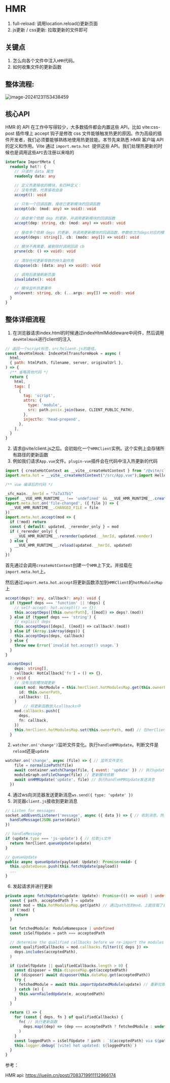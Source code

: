 # HMR

1. full-reload: 调用location.reload()更新页面
2. js更新 / css更新: 拉取更新的文件即可

## 关键点

1. 怎么向各个文件中注入`HMR`代码。
2. 如何收集文件的更新函数

## 整体流程:

![image-20241231153438459](./assets/image-20241231153438459.png)

## 核心API

HMR 的 API 在工作中写得较少，大多数插件都会内置这些 API，比如 vite:css-post 插件埋上 accept 钩子是修改 css 文件能够触发热更的原因。作为高级的插件开发者，我们必须要能够熟练地使用热更技能。本节先来熟悉 HMR 客户端 API 的定义和作用。Vite 通过 `import.meta.hot `提供这些 API。我们处理热更新的时候也是调用这些`API`去注册以来啥的

```typescript
interface ImportMeta {
  readonly hot?: {
    // 只读的 data 属性
    readonly data: any

    // 定义热更接收的模块，有四种定义：
    // 没有参数，代表接收自身
    accept(): void
    
    // 只有一个回调函数，接收已更新模块的回调函数
    accept(cb: (mod: any) => void): void
    
    // 接收单个依赖 dep 的更新，并调用更新模块的回调函数
    accept(dep: string, cb: (mod: any) => void): void
    
    // 接收多个依赖 deps 的更新，并调用更新模块的回调函数，参数依次为deps对应的模块
    accept(deps: string[], cb: (mods: any[]) => void): void
	
    // 模块不再需要，被剔除时调用回调 cb
    prune(cb: () => void): void
    
    // 清除任何更新导致的持久副作用
    dispose(cb: (data: any) => void): void

    // 调用后直接刷新页面
    invalidate(): void

    // 模块监听热更事件
    on(event: string, cb: (...args: any[]) => void): void
  }
}
```

## 整体详细流程

1. 在浏览器请求index.html的时候通过indexHtmlMiddleware中间件，然后调用`devHtmlHook`进行client的注入

```js
// 返回一个script标签，src为client.js的路径。
const devHtmlHook: IndexHtmlTransformHook = async (
  html,
  { path: htmlPath, filename, server, originalUrl },
) => {
  /** 省略其他代码 */
  return {
    html,
    tags: [
      {
        tag: 'script',
        attrs: {
          type: 'module',
          src: path.posix.join(base, CLIENT_PUBLIC_PATH),
        },
        injectTo: 'head-prepend',
      },
    ],
  }
}
```

2. 请求@vite/client.js之后。会初始化一个`HMRClient`实例。这个实例上会存储所有路径的更新函数
3. 例如我们请求`App.vue`文件。`plugin-vue`插件会在代码中注入热更新的代码

```js
import { createHotContext as __vite__createHotContext } from "/@vite/client";
import.meta.hot = __vite__createHotContext("/src/App.vue");import HelloWorld from "/src/components/HelloWorld.vue"

/** vue 编译后的代码 */

_sfc_main.__hmrId = "7a7a37b1"
typeof __VUE_HMR_RUNTIME__ !== 'undefined' && __VUE_HMR_RUNTIME__.createRecord(_sfc_main.__hmrId, _sfc_main)
import.meta.hot.on('file-changed', ({ file }) => {
  __VUE_HMR_RUNTIME__.CHANGED_FILE = file
})
import.meta.hot.accept(mod => {
  if (!mod) return
  const { default: updated, _rerender_only } = mod
  if (_rerender_only) {
    __VUE_HMR_RUNTIME__.rerender(updated.__hmrId, updated.render)
  } else {
    __VUE_HMR_RUNTIME__.reload(updated.__hmrId, updated)
  }
})
```

首先通过会调用`createHotContext`创建一个`HMR`上下文。并挂载在`import.meta.hot`上。

然后通过`import.meta.hot.accept`将更新函数添加到`HMRClient`的`hotModulesMap`上

```ts
accept(deps?: any, callback?: any): void {
  if (typeof deps === 'function' || !deps) {
    // self-accept: hot.accept(() => {})
    this.acceptDeps([this.ownerPath], ([mod]) => deps?.(mod))
  } else if (typeof deps === 'string') {
    // explicit deps
    this.acceptDeps([deps], ([mod]) => callback?.(mod))
  } else if (Array.isArray(deps)) {
    this.acceptDeps(deps, callback)
  } else {
    throw new Error(`invalid hot.accept() usage.`)
  }
}

 acceptDeps(
    deps: string[],
    callback: HotCallback['fn'] = () => {},
  ): void {
    // 没有当前模块就更新
    const mod: HotModule = this.hmrClient.hotModulesMap.get(this.ownerPath) || {
      id: this.ownerPath,
      callbacks: [],
    }
		// 将更新函数放入callbacks中
    mod.callbacks.push({
      deps,
      fn: callback,
    })
    this.hmrClient.hotModulesMap.set(this.ownerPath, mod) // 在hmrClient上的hotModulesMap添加一个路径的依赖
  }
```

2. `watcher.on('change')`监听文件变化。执行`handleHMRUpdate`。判断文件是`reload`还是`update`

```js
watcher.on('change', async (file) => { // 监听文件变化
    file = normalizePath(file)
    await container.watchChange(file, { event: 'update' }) // 执行update钩子
    moduleGraph.onFileChange(file) // 更新模块依赖
    await onHMRUpdate('update', file) // 执行handleHMRUpdate发送消息
  })
```

4. 通过ws向浏览器发送更新消息`ws.send({ type: 'update' })`
5. 浏览器`client.js`接收到更新消息

```js
// Listen for messages
socket.addEventListener('message', async ({ data }) => { // 收到消息。热更新主要就是这一块处理
  handleMessage(JSON.parse(data))
})

// handleMessage
if (update.type === 'js-update') { // 拉取js文件
  return hmrClient.queueUpdate(update)
}

// queueUpdate
public async queueUpdate(payload: Update): Promise<void> {
  this.updateQueue.push(this.fetchUpdate(payload))
  ...
}
```

6. 发起请求并进行更新

```ts
private async fetchUpdate(update: Update): Promise<(() => void) | undefined> {
  const { path, acceptedPath } = update
  const mod = this.hotModulesMap.get(path) // 通过path找到mod。上面挂载了更新函数
  if (!mod) {
    return
  }

  let fetchedModule: ModuleNamespace | undefined
  const isSelfUpdate = path === acceptedPath

  // determine the qualified callbacks before we re-import the modules
  const qualifiedCallbacks = mod.callbacks.filter(({ deps }) =>
    deps.includes(acceptedPath),
  )

  if (isSelfUpdate || qualifiedCallbacks.length > 0) {
    const disposer = this.disposeMap.get(acceptedPath)
    if (disposer) await disposer(this.dataMap.get(acceptedPath))
    try {
      fetchedModule = await this.importUpdatedModule(update) // 重新拉取最新的文件
    } catch (e) {
      this.warnFailedUpdate(e, acceptedPath)
    }
  }

  return () => {
    for (const { deps, fn } of qualifiedCallbacks) {
      fn( // 执行更新函数
        deps.map((dep) => (dep === acceptedPath ? fetchedModule : undefined)),
      )
    }
    const loggedPath = isSelfUpdate ? path : `${acceptedPath} via ${path}`
    this.logger.debug(`[vite] hot updated: ${loggedPath}`)
  }
}
```



参考：

HMR api: https://juejin.cn/post/7083719911112966174
